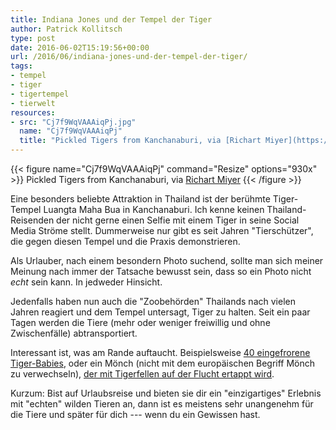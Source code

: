 ```yaml
---
title: Indiana Jones und der Tempel der Tiger
author: Patrick Kollitsch
type: post
date: 2016-06-02T15:19:56+00:00
url: /2016/06/indiana-jones-und-der-tempel-der-tiger/
tags:
- tempel
- tiger
- tigertempel
- tierwelt
resources:
- src: "Cj7f9WqVAAAiqPj.jpg"
  name: "Cj7f9WqVAAAiqPj"
  title: "Pickled Tigers from Kanchanaburi, via [Richart Miyer](https://twitter.com/Richart_NOW26/status/738273658137804801)"
---
```


{{< figure name="Cj7f9WqVAAAiqPj" command="Resize" options="930x" >}} Pickled Tigers from Kanchanaburi, via [Richart Miyer](https://twitter.com/Richart_NOW26/status/738273658137804801) {{< /figure >}}

Eine besonders beliebte Attraktion in Thailand ist der berühmte Tiger-Tempel Luangta Maha Bua in Kanchanaburi. Ich kenne keinen Thailand-Reisenden der nicht gerne einen Selfie mit einem Tiger in seine Social Media Ströme stellt. Dummerweise nur gibt es seit Jahren "Tierschützer", die gegen diesen Tempel und die Praxis demonstrieren. 

Als Urlauber, nach einem besondern Photo suchend, sollte man sich meiner Meinung nach immer der Tatsache bewusst sein, dass so ein Photo nicht _echt_ sein kann. In jedweder Hinsicht.

Jedenfalls haben nun auch die "Zoobehörden" Thailands nach vielen Jahren reagiert und dem Tempel untersagt, Tiger zu halten. Seit ein paar Tagen werden die Tiere (mehr oder weniger freiwillig und ohne Zwischenfälle) abtransportiert. 

Interessant ist, was am Rande auftaucht. Beispielsweise [40 eingefrorene Tiger-Babies][3], oder ein Mönch (nicht mit dem europäischen Begriff Mönch zu verwechseln), [der mit Tigerfellen auf der Flucht ertappt wird][4]. 

Kurzum: Bist auf Urlaubsreise und bieten sie dir ein "einzigartiges" Erlebnis mit "echten" wilden Tieren an, dann ist es meistens sehr unangenehm für die Tiere und später für dich --- wenn du ein Gewissen hast.

[3]: http://www.spiegel.de/panorama/thailand-40-tote-tigerbabys-in-tempel-gefunden-a-1095235.html
[4]: https://asiancorrespondent.com/2016/06/thailand-tiger-temple-charged-animal-products/
